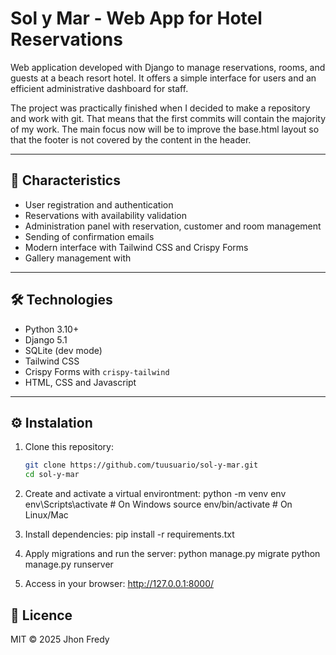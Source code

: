 #  Sol y Mar - Web App for Hotel Reservations

Web application developed with Django to manage reservations, rooms, and guests at a beach resort hotel. It offers a simple interface for users and an efficient administrative dashboard for staff.

The project was practically finished when I decided to make a repository and work with git. That means that the first commits will contain the majority of my work. The main focus now will be to improve the base.html layout so that the footer is not covered by the content in the header.

---

## 🚀 Characteristics

- User registration and authentication
- Reservations with availability validation
- Administration panel with reservation, customer and room management
- Sending of confirmation emails
- Modern interface with Tailwind CSS and Crispy Forms
- Gallery management with 

---

## 🛠️ Technologies

- Python 3.10+
- Django 5.1
- SQLite (dev mode)
- Tailwind CSS
- Crispy Forms with `crispy-tailwind`
- HTML, CSS and Javascript

---

## ⚙️ Instalation

1. Clone this repository:
   ```bash
   git clone https://github.com/tuusuario/sol-y-mar.git
   cd sol-y-mar

2. Create and activate a virtual environtment:
   python -m venv env
   env\Scripts\activate      # On Windows
   source env/bin/activate  # On Linux/Mac

3. Install dependencies:
   pip install -r requirements.txt

4. Apply migrations and run the server:
   python manage.py migrate
   python manage.py runserver

5. Access in your browser:
   http://127.0.0.1:8000/

## 📄 Licence
MIT © 2025 Jhon Fredy
   



